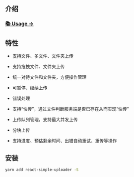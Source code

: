 ## 介绍

### [📚 Usage →](https://echonejy.github.io/react-simple-uploader/)

## 特性

- 支持文件、多文件、文件夹上传

- 支持拖拽文件、文件夹上传

- 统一对待文件和文件夹，方便操作管理

- 可暂停、继续上传

- 错误处理

- 支持“快传”，通过文件判断服务端是否已存在从而实现“快传”

- 上传队列管理，支持最大并发上传

- 分块上传

- 支持进度、预估剩余时间、出错自动重试、重传等操作

## 安装

```bash
yarn add react-simple-uploader -S
```
